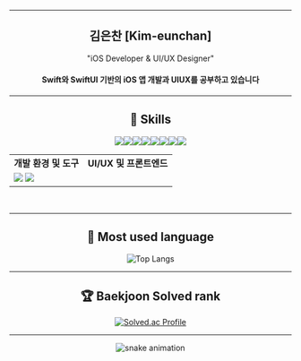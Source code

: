 <meta name="viewport" content="width=device-width, initial-scale=1.0, minimum-scale=1.0">
<div align="center">

---

## 김은찬 [Kim-eunchan]

"iOS Developer & UI/UX Designer"
#### Swift와 SwiftUI 기반의 iOS 앱 개발과 UIUX를 공부하고 있습니다

---

## 🧠 Skills

<table>
  <tr>
    <td><strong>개발 환경 및 도구</strong></td>
    <td><strong>UI/UX 및 프론트엔드</strong></td>
  </tr>
  <tr>
      <img src="https://skillicons.dev/icons?i=swift" />
      <img src="https://skillicons.dev/icons?i=github" />
      <img src="https://skillicons.dev/icons?i=vscode" />
      <img src="https://skillicons.dev/icons?i=figma" />
      <img src="https://skillicons.dev/icons?i=ps" />
      <img src="https://skillicons.dev/icons?i=ai" />
      <img src="https://skillicons.dev/icons?i=js" />
      <img src="https://skillicons.dev/icons?i=react" />
  </tr>
  <tr>
    <td>
      <img src="https://skillicons.dev/icons?i=swift" />
      <img src="https://skillicons.dev/icons?i=firebase" />
    </td>
  </tr>
</table>

<br/>

---

## 📖 Most used language

![Top Langs](https://github-readme-stats.vercel.app/api/top-langs/?username=kec08&theme=highcontrast&count_private=true&hide_border=true&card_width=495&line_height=20)

---

## 🏆 Baekjoon Solved rank

[![Solved.ac Profile](http://mazassumnida.wtf/api/v2/generate_badge?boj=kec4489)](https://solved.ac/kec4489/)

---

![snake animation](https://kec08.github.io/kec08/github-contribution-grid-snake-dark.svg)
</div>
